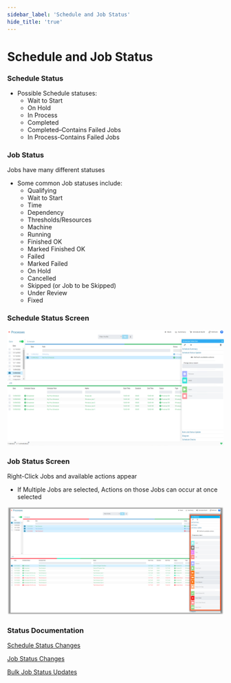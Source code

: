 ```yaml
---
sidebar_label: 'Schedule and Job Status'
hide_title: 'true'
---
```


# Schedule and Job Status

### Schedule Status

* Possible Schedule statuses:
  * Wait to Start
  * On Hold
  * In Process
  * Completed
  * Completed–Contains Failed Jobs 
  * In Process-Contains Failed Jobs

### Job Status

Jobs have many different statuses 

* Some common Job statuses include:
  * Qualifying
  * Wait to Start
  * Time
  * Dependency
  * Thresholds/Resources
  * Machine
  * Running
  * Finished OK
  * Marked Finished OK 
  * Failed
  * Marked Failed
  * On Hold
  * Cancelled
  * Skipped (or Job to be Skipped)
  * Under Review 
  * Fixed

### Schedule Status Screen

![](../static/img/sm-schedule-status-6e7c696d78cc8561a23233d3828dca25.png)

### Job Status Screen

Right-Click Jobs and available actions appear

* If Multiple Jobs are selected, Actions on those Jobs can occur at once selected 

![alt text](../static/img/Picture78-b6f3bd6ddccee07da5c701132909e68d.png)


### Status Documentation

[Schedule Status Changes](https://help.smatechnologies.com/opcon/core/Files/UI/Solution-Manager/Performing-Schedule-Status-Changes)

[Job Status Changes](https://help.smatechnologies.com/opcon/core/Files/UI/Solution-Manager/Performing-Job-Status-Changes)

[Bulk Job Status Updates](https://help.smatechnologies.com/opcon/core/Files/UI/Solution-Manager/Performing-Bulk-Job-Status-Updates-Schedule-Level)